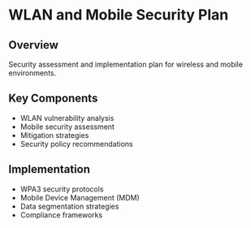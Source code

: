 # WLAN and Mobile Security Plan

## Overview
Security assessment and implementation plan for wireless and mobile environments.

## Key Components
- WLAN vulnerability analysis
- Mobile security assessment
- Mitigation strategies
- Security policy recommendations

## Implementation
- WPA3 security protocols
- Mobile Device Management (MDM)
- Data segmentation strategies
- Compliance frameworks